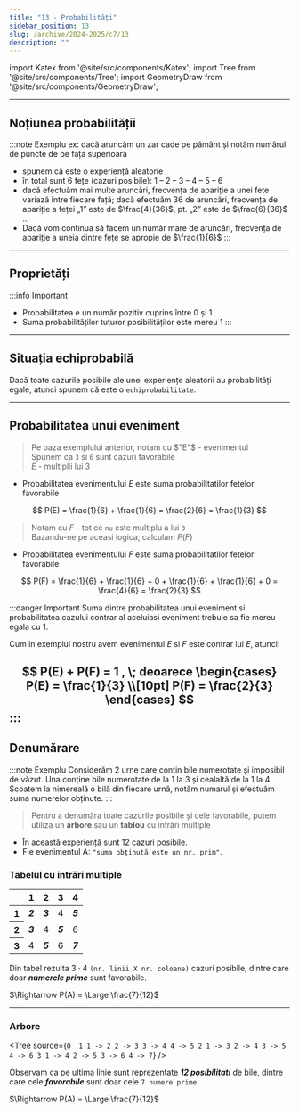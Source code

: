 ```yaml
---
title: "13 - Probabilități"
sidebar_position: 13
slug: /archive/2024-2025/c7/13
description: ""
---
```

import Katex from '@site/src/components/Katex';
import Tree from '@site/src/components/Tree';
import GeometryDraw from '@site/src/components/GeometryDraw';

---

## Noțiunea probabilității
:::note Exemplu
ex: dacă aruncăm un zar cade pe pământ și notăm numărul de puncte de pe fața superioară

* spunem că este o experiență aleatorie
* în total sunt 6 fețe (cazuri posibile): 1 – 2 – 3 – 4 – 5 – 6
* dacă efectuăm mai multe aruncări, frecvența de apariție a unei fețe variază între fiecare față; dacă efectuăm 36 de aruncări, frecvența de apariție a feței „1” este de $\frac{4}{36}$, pt. „2” este de $\frac{6}{36}$ …
* Dacă vom continua să facem un număr mare de aruncări, frecvența de apariție a uneia dintre fețe se apropie de
  $\frac{1}{6}$
:::

--- 

## Proprietăți 

:::info Important
- Probabilitatea e un număr pozitiv cuprins între 0 și 1
- Suma probabilităților tuturor posibilităților este mereu 1
:::

--- 

## Situația echiprobabilă

Dacă toate cazurile posibile ale unei experiențe aleatorii au probabilități egale, atunci spunem că este o `echiprobabilitate`.

---

## Probabilitatea unui eveniment
> Pe baza exemplului anterior, notam cu $"E"$ - evenimentul \
> Spunem ca `3` si `6` sunt cazuri favorabile \
> $E$ - multiplii lui 3
- Probabilitatea evenimentului $E$ este suma probabilitatilor fetelor favorabile

$$
P(E) = \frac{1}{6} + \frac{1}{6} = \frac{2}{6} = \frac{1}{3}
$$

> Notam cu $F$ - tot ce `nu` este multiplu a lui `3` \
> Bazandu-ne pe aceasi logica, calculam $P(F)$
- Probabilitatea evenimentului $F$ este suma probabilitatilor fetelor favorabile

$$
P(F) = \frac{1}{6} + \frac{1}{6} + 0 + \frac{1}{6} + \frac{1}{6} + 0 = \frac{4}{6} = \frac{2}{3}
$$

:::danger Important
Suma dintre probabilitatea unui eveniment si probabilitatea cazului contrar al aceluiasi eveniment trebuie sa fie mereu egala cu 1.

Cum in exemplul nostru avem evenimentul $E$ si $F$ este contrar lui $E$, atunci:

$$
P(E) + P(F) = 1 , \; deoarece
\begin{cases}
P(E) = \frac{1}{3} \\[10pt]
P(F) = \frac{2}{3}
\end{cases}
$$
:::
---

## Denumărare
:::note Exemplu
Considerăm 2 urne care conțin bile numerotate și imposibil de văzut.
Una conține bile numerotate de la 1 la 3 și cealaltă de la 1 la 4.
Scoatem la nimereală o bilă din fiecare urnă, notăm numarul și efectuăm suma numerelor obținute.
:::

>Pentru a denumăra toate cazurile posibile și cele favorabile, putem utiliza un **arbore** sau un **tablou** cu intrări multiple
- În această experiență sunt 12 cazuri posibile.
- Fie evenimentul A: `"suma obținută este un nr. prim"`.

### Tabelul cu intrări multiple
<table>
  <thead>
    <tr>
      <th></th>
      <th>1</th>
      <th>2</th>
      <th>3</th>
      <th>4</th>
    </tr>
  </thead>
  <tbody>
    <tr>
      <th>1</th>
      <td><b><i>2</i></b></td>
      <td><b><i>3</i></b></td>
      <td>4</td>
      <td><b><i>5</i></b></td>
    </tr>
    <tr>
      <th>2</th>
      <td><b><i>3</i></b></td>
      <td>4</td>
      <td><b><i>5</i></b></td>
      <td>6</td>
    </tr>
    <tr>
      <th>3</th>
      <td>4</td>
      <td><b><i>5</i></b></td>
      <td>6</td>
      <td><b><i>7</i></b></td>
    </tr>
  </tbody>
</table>

Din tabel rezulta $3 \cdot 4$ `(nr. linii X nr. coloane)` cazuri posibile, dintre care doar ***numerele prime*** sunt favorabile.

$\Rightarrow P(A) = \Large \frac{7}{12}$

---

### Arbore

<Tree source={`
    O 
        1
                1 -> 2
                2 -> 3
                3 -> 4
                4 -> 5
        2
                1 -> 3
                2 -> 4
                3 -> 5
                4 -> 6
        3
                1 -> 4
                2 -> 5
                3 -> 6
                4 -> 7
`} />

Observam ca pe ultima linie sunt reprezentate ***12 posibilitati*** de bile, dintre care cele ***favorabile*** sunt doar cele `7 numere prime`. 

$\Rightarrow P(A) = \Large \frac{7}{12}$